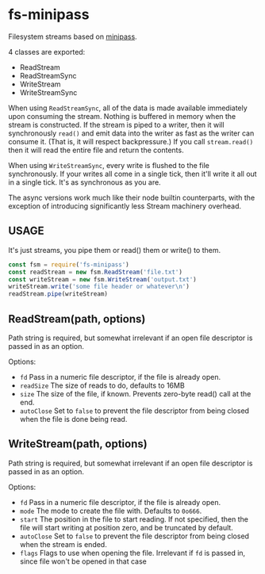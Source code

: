 # fs-minipass

Filesystem streams based on [minipass](http://npm.im/minipass).

4 classes are exported:

- ReadStream
- ReadStreamSync
- WriteStream
- WriteStreamSync

When using `ReadStreamSync`, all of the data is made available
immediately upon consuming the stream.  Nothing is buffered in memory
when the stream is constructed.  If the stream is piped to a writer,
then it will synchronously `read()` and emit data into the writer as
fast as the writer can consume it.  (That is, it will respect
backpressure.)  If you call `stream.read()` then it will read the
entire file and return the contents.

When using `WriteStreamSync`, every write is flushed to the file
synchronously.  If your writes all come in a single tick, then it'll
write it all out in a single tick.  It's as synchronous as you are.

The async versions work much like their node builtin counterparts,
with the exception of introducing significantly less Stream machinery
overhead.

## USAGE

It's just streams, you pipe them or read() them or write() to them.

```js
const fsm = require('fs-minipass')
const readStream = new fsm.ReadStream('file.txt')
const writeStream = new fsm.WriteStream('output.txt')
writeStream.write('some file header or whatever\n')
readStream.pipe(writeStream)
```

## ReadStream(path, options)

Path string is required, but somewhat irrelevant if an open file
descriptor is passed in as an option.

Options:

- `fd` Pass in a numeric file descriptor, if the file is already open.
- `readSize` The size of reads to do, defaults to 16MB
- `size` The size of the file, if known.  Prevents zero-byte read()
  call at the end.
- `autoClose` Set to `false` to prevent the file descriptor from being
  closed when the file is done being read.

## WriteStream(path, options)

Path string is required, but somewhat irrelevant if an open file
descriptor is passed in as an option.

Options:

- `fd` Pass in a numeric file descriptor, if the file is already open.
- `mode` The mode to create the file with. Defaults to `0o666`.
- `start` The position in the file to start reading.  If not
  specified, then the file will start writing at position zero, and be
  truncated by default.
- `autoClose` Set to `false` to prevent the file descriptor from being
  closed when the stream is ended.
- `flags` Flags to use when opening the file.  Irrelevant if `fd` is
  passed in, since file won't be opened in that case
